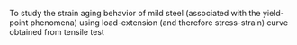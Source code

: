 To study the strain aging behavior of mild steel (associated with the yield-point phenomena) using load-extension (and therefore stress-strain) curve obtained from tensile test